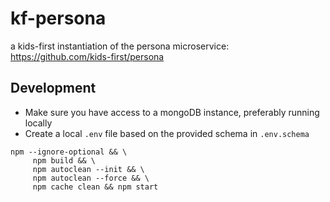 # kf-persona

a kids-first instantiation of the persona microservice: https://github.com/kids-first/persona

## Development

- Make sure you have access to a mongoDB instance, preferably running locally
- Create a local `.env` file based on the provided schema in `.env.schema`
 
```
npm --ignore-optional && \
     npm build && \                                                                 
     npm autoclean --init && \
     npm autoclean --force && \
     npm cache clean && npm start
```
